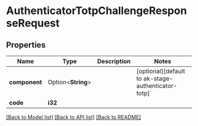 # AuthenticatorTotpChallengeResponseRequest

## Properties

Name | Type | Description | Notes
------------ | ------------- | ------------- | -------------
**component** | Option<**String**> |  | [optional][default to ak-stage-authenticator-totp]
**code** | **i32** |  | 

[[Back to Model list]](../README.md#documentation-for-models) [[Back to API list]](../README.md#documentation-for-api-endpoints) [[Back to README]](../README.md)


